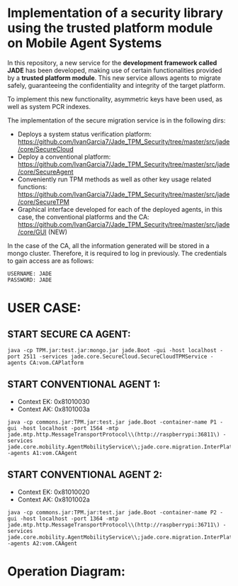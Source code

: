 
# Implementation of a security library using the trusted platform module on Mobile Agent Systems

In this repository, a new service for the **development framework called JADE** has been developed, making use of certain functionalities provided by a **trusted platform module**. This new service allows agents to migrate safely, guaranteeing the confidentiality and integrity of the target platform.

To implement this new functionality, asymmetric keys have been used, as well as system PCR indexes.

The implementation of the secure migration service is in the following dirs:

* Deploys a system status verification platform: https://github.com/IvanGarcia7/Jade_TPM_Security/tree/master/src/jade/core/SecureCloud 
* Deploy a conventional platform: 
https://github.com/IvanGarcia7/Jade_TPM_Security/tree/master/src/jade/core/SecureAgent 
* Conveniently run TPM methods as well as other key usage related functions:
https://github.com/IvanGarcia7/Jade_TPM_Security/tree/master/src/jade/core/SecureTPM 
* Graphical interface developed for each of the deployed agents, in this case, the conventional platforms and the CA:
https://github.com/IvanGarcia7/Jade_TPM_Security/tree/master/src/jade/core/GUI (NEW)


In the case of the CA, all the information generated will be stored in a mongo cluster. Therefore, it is required to log in previously. The credentials to gain access are as follows:

``` 
USERNAME: JADE
PASSWORD: JADE
```

# USER CASE:

## START SECURE CA AGENT:

``` 
java -cp TPM.jar:test.jar:mongo.jar jade.Boot -gui -host localhost -port 2511 -services jade.core.SecureCloud.SecureCloudTPMService -agents CA:vom.CAPlatform
``` 

## START CONVENTIONAL AGENT 1:

* Context EK: 0x81010030
* Context AK: 0x8101003a

``` 
java -cp commons.jar:TPM.jar:test.jar jade.Boot -container-name P1 -gui -host localhost -port 1564 -mtp jade.mtp.http.MessageTransportProtocol\\(http://raspberrypi:36811\) -services jade.core.mobility.AgentMobilityService\\;jade.core.migration.InterPlatformMobilityService\\;jade.core.SecureAgent.SecureAgentTPMService -agents A1:vom.CAAgent
``` 

## START CONVENTIONAL AGENT 2:

* Context EK: 0x81010020
* Context AK: 0x8101002a

``` 
java -cp commons.jar:TPM.jar:test.jar jade.Boot -container-name P2 -gui -host localhost -port 1364 -mtp jade.mtp.http.MessageTransportProtocol\\(http://raspberrypi:36711\) -services jade.core.mobility.AgentMobilityService\\;jade.core.migration.InterPlatformMobilityService\\;jade.core.SecureAgent.SecureAgentTPMService -agents A2:vom.CAAgent
``` 


# Operation Diagram:




